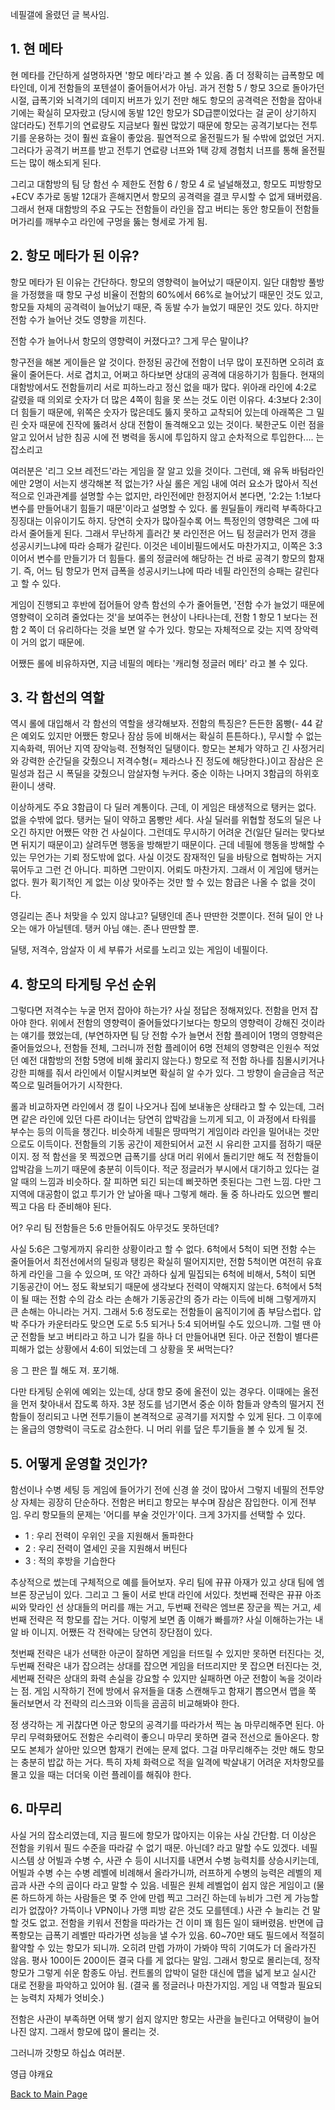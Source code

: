 네필갤에 올렸던 글 복사임.






## 1. 현 메타

현 메타를 간단하게 설명하자면 '항모 메타'라고 볼 수 있음. 좀 더 정확히는 급폭항모 메타인데, 이게 전함들의 포텐셜이 줄어들어서가 아님. 과거 전함 5 / 항모 3으로 돌아가던 시절, 급폭기와 뇌격기의 데미지 버프가 있기 전만 해도 항모의 공격력은 전함을 잡아내기에는 확실히 모자랐고 (당시에 동발 12인 항모가 SD급뿐이었다는 걸 굳이 상기하지 않더라도) 전투기의 연료량도 지금보다 훨씬 많았기 때문에 항모는 공격기보다는 전투기를 운용하는 것이 훨씬 효율이 좋았음. 필연적으로 올전필드가 될 수밖에 없었던 거지. 그러다가 공격기 버프를 받고 전투기 연료량 너프와 1택 강제 경험치 너프를 통해 올전필드는 많이 해소되게 된다.

그리고 대함방의 팀 당 함선 수 제한도 전함 6 / 항모 4 로 널널해졌고, 항모도 피방항모+ECV 추가로 동발 12대가 흔해지면서 항모의 공격력을 결코 무시할 수 없게 돼버렸음. 그래서 현재 대함방의 주요 구도는 전함들이 라인을 잡고 버티는 동안 항모들이 전함들 머가리를 깨부수고 라인에 구멍을 뚫는 형세로 가게 됨.






## 2. 항모 메타가 된 이유?

항모 메타가 된 이유는 간단하다. 항모의 영향력이 늘어났기 때문이지. 일단 대함방 풀방을 가정했을 때 항모 구성 비율이 전함의 60%에서 66%로 늘어났기 때문인 것도 있고, 항모들 자체의 공격력이 늘어났기 때문, 즉 동발 수가 늘었기 때문인 것도 있다. 하지만 전함 수가 늘어난 것도 영향을 끼친다.

전함 수가 늘어나서 항모의 영향력이 커졌다고? 그게 무슨 말이냐?

항구전을 해본 게이들은 알 것이다. 한정된 공간에 전함이 너무 많이 포진하면 오히려 효율이 줄어든다. 서로 겹치고, 어쩌고 하다보면 상대의 공격에 대응하기가 힘들다. 현재의 대함방에서도 전함들끼리 서로 피하느라고 정신 없을 때가 많다. 위아래 라인에 4:2로 갈렸을 때 의외로 숫자가 더 많은 4쪽이 힘을 못 쓰는 것도 이런 이유다. 4:3보다 2:3이 더 힘들기 때문에, 위쪽은 숫자가 많은데도 뚫지 못하고 교착되어 있는데 아래쪽은 그 밀린 숫자 때문에 진작에 뚫려서 상대 전함이 돌격해오고 있는 것이다. 북한군도 이런 점을 알고 있어서 남한 침공 시에 전 병력을 동시에 투입하지 않고 순차적으로 투입한다.... 는 잡소리고

여러분은 '리그 오브 레전드'라는 게임을 잘 알고 있을 것이다. 그런데, 왜 유독 바텀라인에만 2명이 서는지 생각해본 적 없는가? 사실 롤은 게임 내에 여러 요소가 많아서 직선적으로 인과관계를 설명할 수는 없지만, 라인전에만 한정지어서 본다면, '2:2는 1:1보다 변수를 만들어내기 힘들기 때문'이라고 설명할 수 있다. 롤 원딜들이 캐리력 부족하다고 징징대는 이유이기도 하지. 당연히 숫자가 많아질수록 어느 특정인의 영향력은 그에 따라서 줄어들게 된다. 그래서 무난하게 흘러간 봇 라인전은 어느 팀 정글러가 먼저 갱을 성공시키느냐에 따라 승패가 갈린다. 이것은 네이비필드에서도 마찬가지고, 이쪽은 3:3이어서 변수를 만들기가 더 힘들다. 롤의 정글러에 해당하는 건 바로 공격기 항모의 함재기. 즉, 어느 팀 항모가 먼저 급폭을 성공시키느냐에 따라 네필 라인전의 승패는 갈린다고 할 수 있다.

게임이 진행되고 후반에 접어들어 양측 함선의 수가 줄어들면, '전함 수가 늘었기 때문에 영향력이 오히려 줄었다는 것'을 보여주는 현상이 나타나는데, 전함 1 항모 1 보다는 전함 2 쪽이 더 유리하다는 것을 보면 알 수가 있다. 항모는 자체적으로 갖는 지역 장악력이 거의 없기 때문에.

어쨌든 롤에 비유하자면, 지금 네필의 메타는 '캐리형 정글러 메타' 라고 볼 수 있다.





## 3. 각 함선의 역할

역시 롤에 대입해서 각 함선의 역할을 생각해보자. 전함의 특징은? 든든한 몸빵(- 44 같은 예외도 있지만 어쨌든 항모나 잠삼 등에 비해서는 확실히 튼튼하다.), 무시할 수 없는 지속화력, 뛰어난 지역 장악능력. 전형적인 딜탱이다. 항모는 본체가 약하고 긴 사정거리와 강력한 순간딜을 갖췄으니 저격수형(= 제라스나 진 정도에 해당한다.)이고 잠삼은 은밀성과 접근 시 폭딜을 갖췄으니 암살자형 누커다. 중순 이하는 나머지 3함급의 하위호환이니 생략.

이상하게도 주요 3함급이 다 딜러 계통이다. 근데, 이 게임은 태생적으로 탱커는 없다. 없을 수밖에 없다. 탱커는 딜이 약하고 몸빵만 세다. 사실 딜러를 위협할 정도의 딜은 나오긴 하지만 어쨌든 약한 건 사실이다. 그런데도 무시하기 어려운 건(일단 딜러는 맞다보면 뒤지기 때문이고) 살려두면 행동을 방해받기 때문이다. 근데 네필에 행동을 방해할 수 있는 무언가는 기뢰 정도밖에 없다. 사실 이것도 잠재적인 딜을 바탕으로 협박하는 거지 묶어두고 그런 건 아니다. 피하면 그만이지. 어뢰도 마찬가지. 그래서 이 게임에 탱커는 없다. 뭔가 획기적인 게 없는 이상 맞아주는 것만 할 수 있는 함급은 나올 수 없을 것이다.

영길리는 존나 처맞을 수 있지 않냐고? 딜탱인데 존나 딴딴한 것뿐이다. 전혀 딜이 안 나오는 애가 아닐텐데. 탱커 아님 얘는. 존나 딴딴할 뿐.

딜탱, 저격수, 암살자 이 세 부류가 서로를 노리고 있는 게임이 네필이다.





## 4. 항모의 타게팅 우선 순위

그렇다면 저격수는 누굴 먼저 잡아야 하는가? 사실 정답은 정해져있다. 전함을 먼저 잡아야 한다. 위에서 전함의 영향력이 줄어들었다기보다는 항모의 영향력이 강해진 것이라는 얘기를 했었는데, (부연하자면 팀 당 전함 수가 늘면서 전함 플레이어 1명의 영향력은 줄어들었으나, 전함들 전체, 그러니까 전함 플레이어 6명 전체의 영향력은 인원수 적었던 예전 대함방의 전함 5명에 비해 꿇리지 않는다.) 항모로 적 전함 하나를 침몰시키거나 강한 피해를 줘서 라인에서 이탈시켜보면 확실히 알 수가 있다. 그 방향이 슬금슬금 적군 쪽으로 밀려들어가기 시작한다.

롤과 비교하자면 라인에서 갱 킬이 나오거나 집에 보내놓은 상태라고 할 수 있는데, 그러면 같은 라인에 있던 다른 라이너는 당연히 압박감을 느끼게 되고, 이 과정에서 타워를 부수는 등의 이득을 챙긴다. 비슷하게 네필은 땅따먹기 게임이라 라인을 밀어내는 것만으로도 이득이다. 전함들의 기동 공간이 제한되어서 교전 시 유리한 고지를 점하기 때문이지. 정 적 함선을 못 찍겠으면 급폭기를 상대 머리 위에서 돌리기만 해도 적 전함들이 압박감을 느끼기 때문에 충분히 이득이다. 적군 정글러가 부시에서 대기하고 있다는 걸 알 때의 느낌과 비슷하다. 잘 피하면 되긴 되는데 삐끗하면 좃된다는 그런 느낌. 다만 그 지역에 대공함이 없고 투기가 안 날아올 때나 그렇게 해라. 둘 중 하나라도 있으면 빨리 찍고 다음 타 준비해야 된다.

어? 우리 팀 전함들은 5:6 만들어줘도 아무것도 못하던데?

사실 5:6은 그렇게까지 유리한 상황이라고 할 수 없다. 6척에서 5척이 되면 전함 수는 줄어들어서 최전선에서의 딜링과 탱킹은 확실히 떨어지지만, 전함 5척이면 여전히 유효하게 라인을 그을 수 있으며, 또 약간 과하다 싶게 밀집되는 6척에 비해서, 5척이 되면 기동공간이 어느 정도 확보되기 때문에 생각보다 전력이 약해지지 않는다. 6척에서 5척이 될 때는 전함 수의 감소 라는 손해가 기동공간의 증가 라는 이득에 비해 그렇게까지 큰 손해는 아니라는 거지. 그래서 5:6 정도로는 전함들이 움직이기에 좀 부담스럽다. 압박 주다가 카운터라도 맞으면 도로 5:5 되거나 5:4 되어버릴 수도 있으니까. 그럴 땐 아군 전함들 보고 버티라고 하고 니가 킬을 하나 더 만들어내면 된다. 아군 전함이 별다른 피해가 없는 상황에서 4:6이 되었는데 그 상황을 못 써먹는다?

응 그 판은 뭘 해도 져. 포기해.

다만 타게팅 순위에 예외는 있는데, 상대 항모 중에 올전이 있는 경우다. 이때에는 올전을 먼저 찾아내서 잡도록 하자. 3분 정도를 넘기면서 중순 이하 함들과 양측의 떨거지 전함들이 정리되고 나면 전투기들이 본격적으로 공격기를 저지할 수 있게 된다. 그 이후에는 올급의 영향력이 극도로 감소한다. 니 머리 위를 덮은 투기들을 볼 수 있게 될 것.





## 5. 어떻게 운영할 것인가?

함선이나 수병 세팅 등 게임에 들어가기 전에 신경 쓸 것이 많아서 그렇지 네필의 전투양상 자체는 굉장히 단순하다. 전함은 버티고 항모는 부수며 잠삼은 잠입한다. 이게 전부임. 우리 항모들의 문제는 '어디를 부술 것인가'이다. 크게 3가지를 선택할 수 있다.

* 1 : 우리 전력이 우위인 곳을 지원해서 돌파한다
* 2 : 우리 전력이 열세인 곳을 지원해서 버틴다
* 3 : 적의 후방을 기습한다

추상적으로 썼는데 구체적으로 예를 들어보자. 우리 팀에 뀨뀨 아재가 있고 상대 팀에 엠브론 장군님이 있다. 그리고 그 둘이 서로 반대 라인에 서있다. 첫번째 전략은 뀨뀨 아조씨와 맞라인 선 상대들의 머리를 깨는 거고, 두번째 전략은 엠브론 장군을 찍는 거고, 세번째 전략은 적 항모를 잡는 거다. 이렇게 보면 좀 이해가 빠를까? 사실 이해하는가는 내 알 바 이니지. 어쨌든 각 전략에는 당연히 장단점이 있다.

첫번째 전략은 내가 선택한 아군이 잘하면 게임을 터뜨릴 수 있지만 못하면 터진다는 것, 두번째 전략은 내가 잡으려는 상대를 잡으면 게임을 터뜨리지만 못 잡으면 터진다는 것, 세번째 전략은 상대의 화력 손실을 강요할 수 있지만 실패하면 아군 전함이 녹을 것이라는 점. 게임 시작하기 전에 방에서 유저들을 대충 스캔해두고 함재기 뽑으면서 맵을 쭉 둘러보면서 각 전략의 리스크와 이득을 곰곰히 비교해봐야 한다.

정 생각하는 게 귀찮다면 아군 항모의 공격기를 따라가서 찍는 놈 마무리해주면 된다. 아무리 무력화됐어도 전함은 수리력이 좋으니 마무리 못하면 결국 전선으로 돌아온다. 항모도 본체가 살아만 있으면 함재기 컨에는 문제 없다. 그걸 마무리해주는 것만 해도 항모는 충분히 밥값 하는 거다. 특히 자체 화력으로 적을 일격에 박살내기 어려운 저차항모를 몰고 있을 때는 더더욱 이런 플레이를 해줘야 한다.





## 6. 마무리

사실 거의 잡소리였는데, 지금 필드에 항모가 많아지는 이유는 사실 간단함. 더 이상은 전함을 키워서 필드 수준을 따라갈 수 없기 때문. 아닌데? 라고 말할 수도 있겠다. 네필 시스템 상 어빌과 수병 수, 사관 수 등이 시너지를 내면서 수병 능력치를 상승시키는데, 어빌과 수병 수는 수병 레벨에 비례해서 올라가니까, 러프하게 수병의 능력은 레벨의 제곱과 사관 수의 곱이다 라고 말할 수 있음. 네필은 원체 레벨업이 쉽지 않은 게임이고 (물론 하드하게 하는 사람들은 몇 주 안에 만렙 찍고 그러긴 하는데 뉴비가 그런 게 가능할 리가 없잖아? 가뜩이나 VPN이나 가맹 피방 같은 것도 모를텐데.) 사관 수 늘리는 건 말할 것도 없고. 전함을 키워서 전함을 따라가는 건 이미 꽤 힘든 일이 돼버렸음. 반면에 급폭항모는 급폭기 레벨만 따라가면 성능을 낼 수가 있음. 60~70만 돼도 필드에서 적절히 활약할 수 있는 항모가 되니까. 오히려 만렙 가까이 가봐야 딱히 기여도가 더 올라가진 않음. 평사 100이든 200이든 결국 다를 게 없다는 말임. 그래서 항모로 몰리는데, 정작 항모가 그렇게 쉬운 함종도 아님. 컨트롤의 압박이 덜한 대신에 맵을 넓게 보고 실시간 대로 전황을 파악하고 있어야 됨. (결국 롤 정글러나 마찬가지임. 게임 내 역할과 필요되는 능력치 자체가 엇비슷.)

전함은 사관이 부족하면 어택 쌓기 쉽지 않지만 항모는 사관을 늘린다고 어택량이 늘어나진 않지. 그래서 항모에 많이 몰리는 것.

그러니까 갓항모 하십쇼 여러분.














영급 야캐요

[Back to Main Page](https://get-raved.github.io/)
